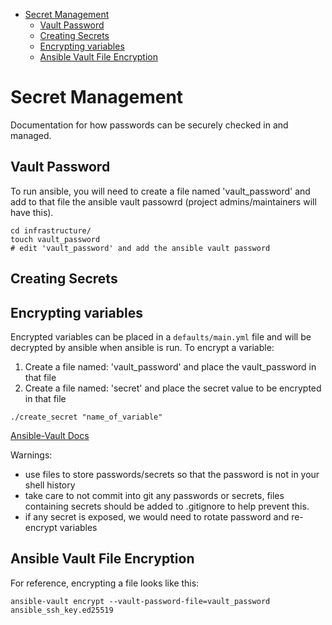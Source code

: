 - [Secret Management](#secret-management)
  - [Vault Password](#vault-password)
  - [Creating Secrets](#creating-secrets)
  - [Encrypting variables](#encrypting-variables)
  - [Ansible Vault File Encryption](#ansible-vault-file-encryption)

# Secret Management

Documentation for how passwords can be securely checked in and managed.

## Vault Password

To run ansible, you will need to create a file named 'vault_password'
and add to that file the ansible vault passowrd (project admins/maintainers
will have this).

```
cd infrastructure/
touch vault_password
# edit 'vault_password' and add the ansible vault password
```

## Creating Secrets

## Encrypting variables

Encrypted variables can be placed in a `defaults/main.yml` file and
will be decrypted by ansible when ansible is run. To encrypt a variable:

1. Create a file named: 'vault_password' and place the vault_password
   in that file
1. Create a file named: 'secret' and place the secret value to be
   encrypted in that file

```
./create_secret "name_of_variable"
```

[Ansible-Vault Docs](https://docs.ansible.com/ansible/latest/user_guide/vault.html)

Warnings:

* use files to store passwords/secrets so that the password is not in your
  shell history
* take care to not commit into git any passwords or secrets, files containing
  secrets should be added to .gitignore to help prevent this.
* if any secret is exposed, we would need to rotate password and
  re-encrypt variables

## Ansible Vault File Encryption

For reference, encrypting a file looks like this:

```
ansible-vault encrypt --vault-password-file=vault_password ansible_ssh_key.ed25519
```

